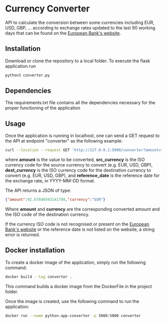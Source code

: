 # Currency Converter

API to calculate the conversion between some currencies including EUR, USD, GBP, ... according to exchange rates updated to the last 90 working days that can be found on the [European Bank's website](https://www.ecb.europa.eu/stats/eurofxref/eurofxref-hist-90d.xml).

## Installation

Download or clone the repository to a local folder. To execute the flask application run

```bash
python3 converter.py   
```
## Dependencies
The requirements.txt file contains all the dependencies necessary for the proper functioning of the application


## Usage
Once the application is running in localhost, one can send a GET request to the API at endpoint "converter" as the following example:
```bash
curl --location --request GET 'http://127.0.0.1:5000/converter?amount=100&src_currency=USD&dest_currency=EUR&reference_date=2020-02-20'
```
where __amount__ is the value to be converted, __src_currency__ is the ISO currency code for the source currency to convert (e.g. EUR,
USD, GBP), __dest_currency__ is the  ISO currency code for the destination currency to convert (e.g. EUR,
USD, GBP), and __reference_date__ is the reference date for the exchange rate, in YYYY-MM-DD format.

The API returns a JSON of type:

```json
{"amount":92.67840593141798,"currency":"EUR"}
```

Where __amount__ and __currency__ are the corresponding converted amount and the ISO code of the destination currency.

If the currency ISO code is not recognised or present on the [European Bank's website](https://www.ecb.europa.eu/stats/eurofxref/eurofxref-hist-90d.xml) or the reference date is not listed on the website, a string error is returned.

## Docker installation
To create a docker image of the application, simply run the following command:
```bash
docker build --tag converter .
```
This command builds a docker image from the DockerFile in the project folder.

Once the image is created, use the following command to run the application:

```bash
docker run --name python-app-converter -p 5000:5000 converter
```